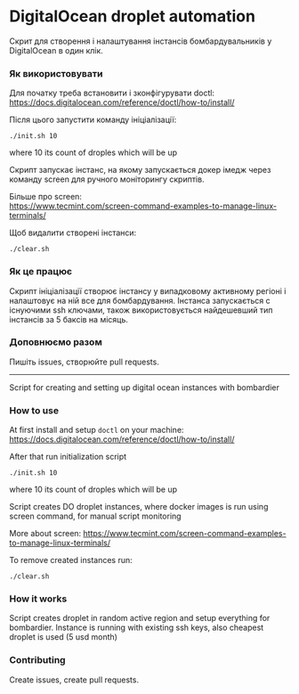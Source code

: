  # DigitalOcean droplet automation

Скрит для створення і налаштування інстансів бомбардувальників у DigitalOcean в один клік.

### Як використовувати

Для початку треба встановити і зконфігурувати doctl:  
https://docs.digitalocean.com/reference/doctl/how-to/install/

Після цього запустити команду ініціалізації:

```shell
./init.sh 10
```
where 10 its count of droples which will be up

Скрипт запускає інстанс, на якому запускається докер імедж через команду screen для ручного моніторингу скриптів.

Більше про screen:  
https://www.tecmint.com/screen-command-examples-to-manage-linux-terminals/

Щоб видалити створені інстанси:

```shell
./clear.sh
```

### Як це працює

Скрипт ініціалізації створює інстансу у випадковому активному регіоні і налаштовує на ній все для бомбардування. Інстанса запускається с існуючими ssh ключами, також використовується найдешевший тип інстансів за 5 баксів на місяць.

### Доповнюємо разом

Пишіть issues, створюйте pull requests.  

***************************************************************************************

Script for creating and setting up digital ocean instances with bombardier

### How to use

At first install and setup `doctl` on your machine:
https://docs.digitalocean.com/reference/doctl/how-to/install/


After that run initialization script 

```shell
./init.sh 10
```
where 10 its count of droples which will be up

Script creates DO droplet instances, where docker images is run using screen command, for manual script monitoring

More about screen:
https://www.tecmint.com/screen-command-examples-to-manage-linux-terminals/

To remove created instances run:

```shell
./clear.sh
```

### How it works 

Script creates droplet in random active region and setup everything for bombardier.
Instance is running with existing ssh keys, also cheapest droplet is used (5 usd month)

### Contributing

Create issues, create pull requests.
